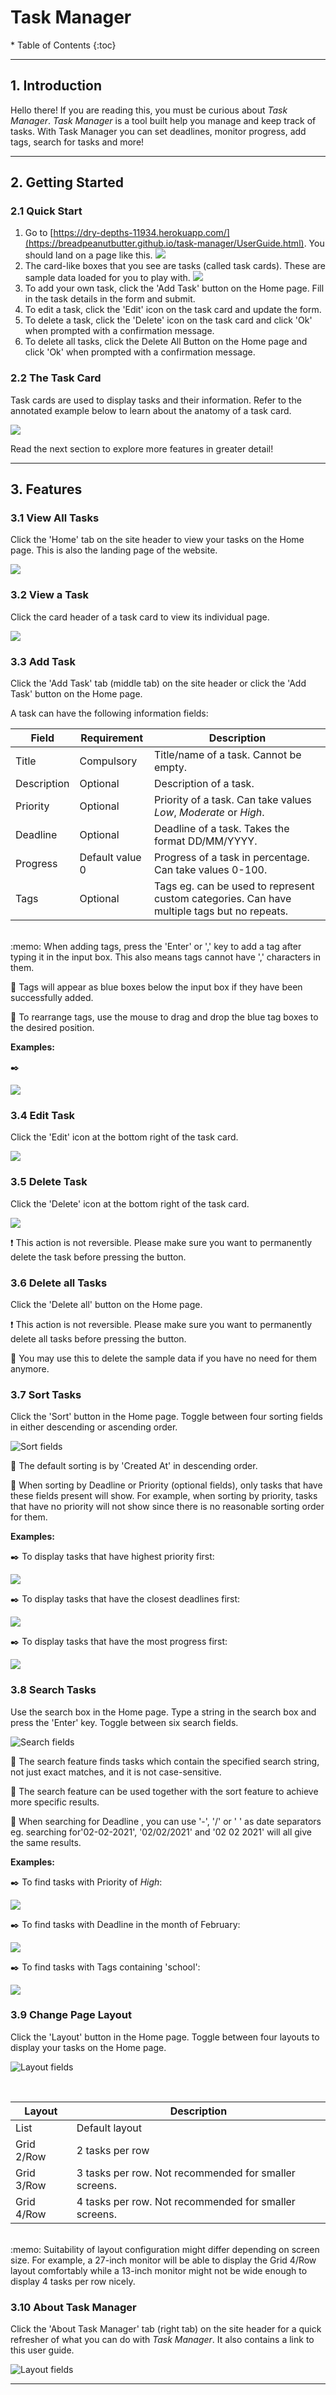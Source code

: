 # Task Manager

<div markdown="block" class="alert alert-secondary">
* Table of Contents
{:toc}
</div>

--------------------------------------------------------------------------------------------------------------------

## **1. Introduction**
Hello there! If you are reading this, you must be curious about *Task Manager*.
*Task Manager* is a tool built help you manage and keep track of tasks. 
With Task Manager you can set deadlines, monitor progress, add tags, search for tasks and more!

--------------------------------------------------------------------------------------------------------------------

## **2. Getting Started**

### 2.1 Quick Start

1. Go to [https://dry-depths-11934.herokuapp.com/](https://breadpeanutbutter.github.io/task-manager/UserGuide.html). 
   You should land on a page like this.
   ![](images/quickstart1.png)
2. The card-like boxes that you see are tasks (called task cards). These are sample data loaded for you to play with.
   ![](images/quickstart2.png)
3. To add your own task, click the 'Add Task' button on the Home page. Fill in the task details in the form and submit.
4. To edit a task, click the 'Edit' icon on the task card and update the form.
5. To delete a task, click the 'Delete' icon on the task card and click 'Ok' when prompted with a confirmation message.
6. To delete all tasks, click the Delete All Button on the Home page and click 'Ok' when prompted with a confirmation message.

### 2.2 The Task Card

Task cards are used to display tasks and their information. 
Refer to the annotated example below to learn about the anatomy of a task card.

![](images/annotated_task.jpeg)


Read the next section to explore more features in greater detail!

--------------------------------------------------------------------------------------------------------------------

## **3. Features**

### 3.1 View All Tasks

Click the 'Home' tab on the site header to view your tasks on the Home page. 
This is also the landing page of the website. 

![](images/view_tasks.png)

### 3.2 View a Task

Click the card header of a task card to view its individual page.

![](images/task_page.png)

### 3.3 Add Task

Click the 'Add Task' tab (middle tab) on the site header or click the 'Add Task' button on the Home page.

A task can have the following information fields:

Field       | Requirement      | Description
------------|------------------|-----------------------
Title       | Compulsory       | Title/name of a task. Cannot be empty.
Description | Optional         | Description of a task.
Priority    | Optional         | Priority of a task. Can take values *Low*, *Moderate* or *High*.
Deadline    | Optional         | Deadline of a task. Takes the format DD/MM/YYYY.
Progress    | Default value 0  | Progress of a task in percentage. Can take values 0-100.
Tags        | Optional         | Tags eg. can be used to represent custom categories. Can have multiple tags but no repeats. 

<br/>
:memo: When adding tags, press the 'Enter' or ',' key to add a tag after typing it in the input box. 
This also means tags cannot have ',' characters in them.

:memo: Tags will appear as blue boxes below the input box if they have been successfully added.

:memo: To rearrange tags, use the mouse to drag and drop the blue tag boxes to the desired position.

**Examples:**

:black_nib:

![](images/add_task.png)

### 3.4 Edit Task

Click the 'Edit' icon at the bottom right of the task card.

![](images/edit_icon.jpeg)

### 3.5 Delete Task

Click the 'Delete' icon at the bottom right of the task card.

![](images/delete_icon.jpeg)

:exclamation: This action is not reversible. 
Please make sure you want to permanently delete the task before pressing the button.

### 3.6 Delete all Tasks

Click the 'Delete all' button on the Home page.

:exclamation: This action is not reversible.
Please make sure you want to permanently delete all tasks before pressing the button.

:memo: You may use this to delete the sample data if you have no need for them anymore.

### 3.7 Sort Tasks

Click the 'Sort' button in the Home page.
Toggle between four sorting fields in either descending or ascending order.

![Sort fields](images/sort_fields.png)

:memo: The default sorting is by 'Created At' in descending order. 

:memo: When sorting by Deadline or Priority (optional fields), only tasks that have these fields present will show. 
For example, when sorting by priority, tasks that have no priority will not show since there is no reasonable
sorting order for them.

**Examples:**

:black_nib: To display tasks that have highest priority first:

![](images/sort_eg1.png)

:black_nib: To display tasks that have the closest deadlines first:

![](images/sort_eg2.png)

:black_nib: To display tasks that have the most progress first:

![](images/sort_eg3.png)

### 3.8 Search Tasks

Use the search box in the Home page. Type a string in the search box and press the 'Enter' key.
Toggle between six search fields.

![Search fields](images/search_fields.png)

:memo: The search feature finds tasks which contain the specified search string, not just exact matches, and it is not case-sensitive.

:memo: The search feature can be used together with the sort feature to achieve more specific results.

:memo: When searching for Deadline , you can use '-', '/' or ' ' as date separators
eg. searching for'02-02-2021', '02/02/2021' and '02 02 2021' will all give the same results.

**Examples:**

:black_nib: To find tasks with Priority of *High*:

![](images/search_eg1.png)

:black_nib: To find tasks with Deadline in the month of February:

![](images/search_eg2.png)

:black_nib: To find tasks with Tags containing 'school':

![](images/search_eg3.png)

### 3.9 Change Page Layout

Click the 'Layout' button in the Home page.
Toggle between four layouts to display your tasks on the Home page.

![Layout fields](images/layout_fields.png)

<br/>

Layout       | Description
-------------|------------------------------------
List         | Default layout
Grid 2/Row   | 2 tasks per row
Grid 3/Row   | 3 tasks per row. Not recommended for smaller screens.
Grid 4/Row   | 4 tasks per row. Not recommended for smaller screens.

<br/>
:memo: Suitability of layout configuration might differ depending on screen size. For example,
a 27-inch monitor will be able to display the Grid 4/Row layout comfortably while a 13-inch monitor 
might not be wide enough to display 4 tasks per row nicely. 

### 3.10 About Task Manager

Click the 'About Task Manager' tab (right tab) on the site header for a quick refresher of 
what you can do with *Task Manager*. It also contains a link to this user guide.

![Layout fields](images/about.png)


--------------------------------------------------------------------------------------------------------------------